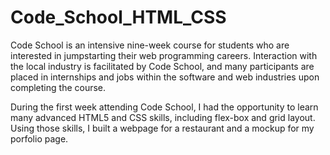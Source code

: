 # Code_School_HTML_CSS

Code School is an intensive nine-week course for students who are interested in jumpstarting their web programming careers. Interaction with the local industry is facilitated by Code School, and many participants are placed in internships and jobs within the software and web industries upon completing the course.

During the first week attending Code School, I had the opportunity to learn many advanced HTML5 and CSS skills, including flex-box and grid layout. Using those skills, I built a webpage for a restaurant and a mockup for my porfolio page. 
